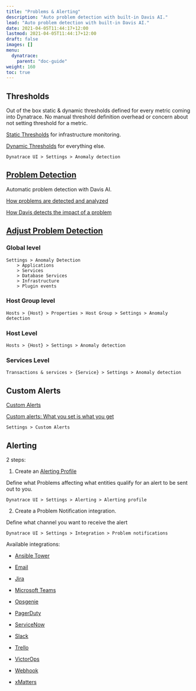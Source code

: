 ```yaml
---
title: "Problems & Alerting"
description: "Auto problem detection with built-in Davis AI."
lead: "Auto problem detection with built-in Davis AI."
date: 2021-04-05T11:44:17+12:00
lastmod: 2021-04-05T11:44:17+12:00
draft: false
images: []
menu: 
  dynatrace:
    parent: "doc-guide"
weight: 160
toc: true
---
```


## Thresholds

Out of the box static & dynamic thresholds defined for every metric coming into Dynatrace. No manual threshold definition overhead or concern about not setting threshold for a metric.

[Static Thresholds](https://www.dynatrace.com/support/help/shortlink/problem-evaluation) for infrastructure monitoring.

[Dynamic Thresholds](https://www.dynatrace.com/support/help/shortlink/automated-baselining) for everything else.

    Dynatrace UI > Settings > Anomaly detection    

## [Problem Detection](https://www.dynatrace.com/support/help/shortlink/problems-hub)

Automatic problem detection with Davis AI.

[How problems are detected and analyzed](https://www.dynatrace.com/support/help/shortlink/problems-intro)

[How Davis detects the impact of a problem](https://www.dynatrace.com/support/help/shortlink/problem-impact-level)

## [Adjust Problem Detection](https://www.dynatrace.com/support/help/shortlink/problem-detection-sensitivity)

### Global level

    Settings > Anomaly Detection
        > Applications
        > Services
        > Database Services
        > Infrastructure
        > Plugin events

### Host Group level

    Hosts > {Host} > Properties > Host Group > Settings > Anomaly detection


### Host Level

    Hosts > {Host} > Settings > Anomaly detection

### Services Level

    Transactions & services > {Service} > Settings > Anomaly detection

## Custom Alerts

[Custom Alerts](https://www.dynatrace.com/support/help/shortlink/event-types-custom-alerts)

[Custom alerts: What you set is what you get](https://www.dynatrace.com/news/blog/custom-alerts-set-get/)

    Settings > Custom Alerts


## Alerting

2 steps:

1. Create an [Alerting Profile](https://www.dynatrace.com/support/help/shortlink/alerting-profiles)

Define what Problems affecting what entities qualify for an alert to be sent out to you.

    Dynatrace UI > Settings > Alerting > Alerting profile

2. Create a Problem Notification integration.

Define what channel you want to receive the alert

    Dynatrace UI > Settings > Integration > Problem notifications

Available integrations:

- [Ansible Tower](https://www.dynatrace.com/support/help/shortlink/ansible-tower)

- [Email](https://www.dynatrace.com/support/help/shortlink/email-notifications)

- [Jira](https://www.dynatrace.com/support/help/shortlink/jira)

- [Microsoft Teams](https://www.dynatrace.com/support/help/shortlink/set-up-msteams-integration)

- [Opsgenie](https://www.dynatrace.com/support/help/shortlink/opsgenie)

- [PagerDuty](https://www.dynatrace.com/support/help/shortlink/pagerduty)

- [ServiceNow](https://www.dynatrace.com/support/help/shortlink/servicenow)

- [Slack](https://www.dynatrace.com/support/help/shortlink/set-up-slack-integration)

- [Trello](https://www.dynatrace.com/support/help/shortlink/trello-integration)

- [VictorOps](https://www.dynatrace.com/support/help/shortlink/victorops)

- [Webhook](https://www.dynatrace.com/support/help/shortlink/webhook)

- [xMatters](https://www.dynatrace.com/support/help/shortlink/id_xmatters-integration)





